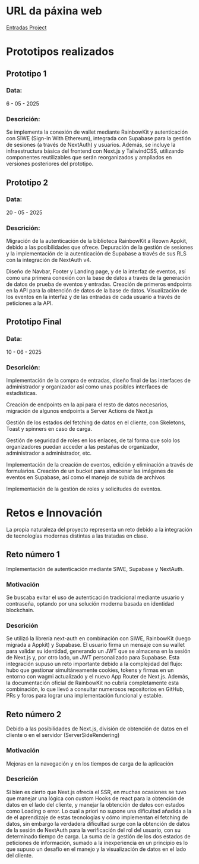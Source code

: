 # URL da páxina web

[Entradas Project](https://entradas-project.vercel.app/)

# Prototipos realizados

## Prototipo 1

### Data:

6 - 05 - 2025

### Descrición:

Se implementa la conexión de wallet mediante RainbowKit y autenticación con SIWE (Sign-In With Ethereum), integrada con Supabase para la gestión de sesiones (a través de NextAuth) y usuarios. Además, se incluye la infraestructura básica del frontend con Next.js y TailwindCSS, utilizando componentes reutilizables que serán reorganizados y ampliados en versiones posteriores del prototipo.

## Prototipo 2

### Data:

20 - 05 - 2025

### Descrición:

Migración de la autenticación de la biblioteca RainbowKit a Reown Appkit, debido a las posibilidades que ofrece. Depuración de la gestión de sesiones y la implementación de la autenticación de Supabase a través de sus RLS con la integración de NextAuth v4.

Diseño de Navbar, Footer y Landing page, y de la interfaz de eventos, así como una primera conexión con la base de datos a través de la generación de datos de prueba de eventos y entradas.
Creación de primeros endpoints en la API para la obtención de datos de la base de datos.
Visualización de los eventos en la interfaz y de las entradas de cada usuario a través de peticiones a la API.

## Prototipo Final

### Data:

10 - 06 - 2025

### Descrición:

Implementación de la compra de entradas, diseño final de las interfaces de administrador y organizador así como unas posibles interfaces de estadísticas.

Creación de endpoints en la api para el resto de datos necesarios, migración de algunos endpoints a Server Actions de Next.js

Gestión de los estados del fetching de datos en el cliente, con Skeletons, Toast y spinners en caso de carga.

Gestión de seguridad de roles en los enlaces, de tal forma que solo los organizadores puedan acceder a las pestañas de organizador, administrador a administrador, etc.

Implementación de la creación de eventos, edición y eliminación a través de formularios.
Creación de un bucket para almacenar las imágenes de eventos en Supabase, así como el manejo de subida de archivos

Implementación de la gestión de roles y solicitudes de eventos.

# Retos e Innovación

La propia naturaleza del proyecto representa un reto debido a la integración de tecnologías modernas distintas a las tratadas en clase.

## Reto número 1

Implementación de autenticación mediante SIWE, Supabase y NextAuth.

### Motivación

Se buscaba evitar el uso de autenticación tradicional mediante usuario y contraseña, optando por una solución moderna basada en identidad blockchain.

### Descrición

Se utilizó la librería next-auth en combinación con SIWE, RainbowKit (luego migrada a Appkit) y Supabase. El usuario firma un mensaje con su wallet para validar su identidad, generando un JWT que se almacena en la sesión de Next.js y, por otro lado, un JWT personalizado para Supabase. Esta integración supuso un reto importante debido a la complejidad del flujo: hubo que gestionar simultáneamente cookies, tokens y firmas en un entorno con wagmi actualizado y el nuevo App Router de Next.js. Además, la documentación oficial de RainbowKit no cubría completamente esta combinación, lo que llevó a consultar numerosos repositorios en GitHub, PRs y foros para lograr una implementación funcional y estable.

## Reto número 2

Debido a las posibilidades de Next.js, división de obtención de datos en el cliente o en el servidor (ServerSideRendering)

### Motivación

Mejoras en la navegación y en los tiempos de carga de la aplicación

### Descrición

Si bien es cierto que Next.js ofrecía el SSR, en muchas ocasiones se tuvo que manejar una lógica con custom Hooks de react para la obtención de datos en el lado del cliente, y manejar la obtención de datos con estados como Loading o error. Lo cual a priori no supone una dificultad añadida a la de el aprendizaje de estas tecnologías y cómo implementan el fetching de datos, sin embargo la verdadera dificultad surge con la obtención de datos de la sesión de NextAuth para la verificación del rol del usuario, con su determinado tiempo de carga. La suma de la gestión de los dos estados de peticiones de información, sumado a la inexperiencia en un principio es lo que supuso un desafío en el manejo y la visualización de datos en el lado del cliente.
